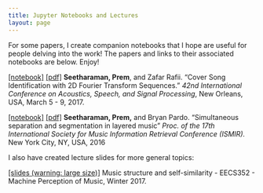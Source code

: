 ```yaml
---
title: Jupyter Notebooks and Lectures
layout: page
---
```


For some papers, I create companion notebooks that I hope are useful for people delving into the work! The papers and links to their associated notebooks are below. Enjoy!

[[notebook]](http://nbviewer.jupyter.org/github/pseeth/coversong_identification/blob/master/presentation/presentation.ipynb) [[pdf]](/public/papers/seetharaman_rafii_icassp17.pdf) 
**Seetharaman, Prem**, and Zafar Rafii. “Cover Song Identification with
2D Fourier Transform Sequences.” *42nd International Conference on
Acoustics, Speech, and Signal Processing*, New Orleans, USA, March 5 -
9, 2017.

[[notebook]](https://interactiveaudiolab.github.io/separation_segmentation_ismir/) [[pdf]](/public/papers/seetharaman_pardo_ismir16.pdf) 
**Seetharaman, Prem,** and Bryan Pardo. “Simultaneous separation and
segmentation in layered music” *Proc. of the 17th International Society
for Music Information Retrieval Conference (ISMIR).* New York City, NY,
USA, 2016

I also have created lecture slides for more general topics:

[[slides (warning: large size)]](/public/lectures/self-similarity.html) Music structure and self-similarity - EECS352 - Machine Perception of Music, Winter 2017.
